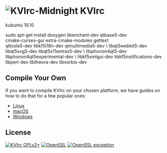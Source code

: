 # ![KVIrc-Midnight](https://github.com/kvirc/KVIrc/wiki/images/KVIrc-midnight.png) KVIrc

kubuntu 19.10

sudo apt-get install doxygen libenchant-dev qtbase5-dev \
             cmake-curses-gui extra-cmake-modules gettext \
             qttools5-dev libkf5i18n-dev qtmultimedia5-dev \ 
             libqt5webkit5-dev libqt5svg5-dev libqt5x11extras5-dev \ 
             libphonon4qt5-dev libphonon4qt5experimental-dev \ 
             libkf5xmlgui-dev libkf5notifications-dev libperl-dev libtheora-dev libvorbis-dev

## Compile Your Own

If you want to compile KVIrc on your chosen platform, we have guides on how to do that for a few popular ones:

* [Linux](https://github.com/kvirc/KVIrc/wiki/installation)
* [macOS](https://github.com/kvirc/KVIrc/wiki/Compiling-KVIrc-on-macOS)
* [Windows](https://github.com/kvirc/KVIrc/wiki/Compiling-KVIrc-on-Windows)

## License

[![KVIrc GPLv2+](https://img.shields.io/badge/KVIrc-GPLv2+-blue.svg)](./COPYING)
[![OpenSSL](https://img.shields.io/badge/OpenSSL-Licence-orange.svg)](./doc/LICENSE-OPENSSL)
[![OpenSSL exception](https://img.shields.io/badge/OpenSSL-Exception-orange.svg)](./doc/LICENSE-OPENSSL)

